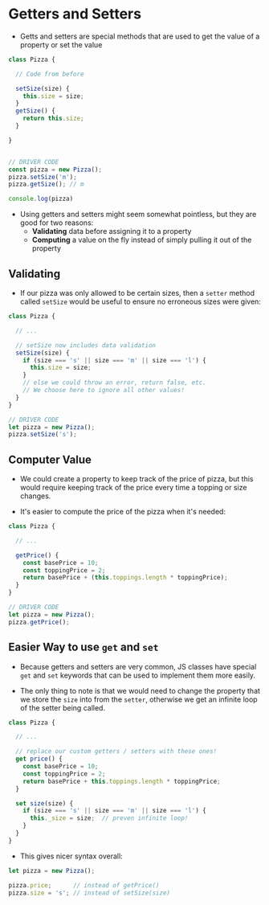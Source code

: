 # Getters and Setters

* Getts and setters are special methods that are used to get the value of a property or set the value

```js
class Pizza {

  // Code from before

  setSize(size) {
    this.size = size;
  }
  getSize() {
    return this.size;
  }

}


// DRIVER CODE
const pizza = new Pizza();
pizza.setSize('m');
pizza.getSize(); // m

console.log(pizza)
```

* Using getters and setters might seem somewhat pointless, but they are good for two reasons:
  * **Validating** data before assigning it to a property
  * **Computing** a value on the fly instead of simply pulling it out of the property

## Validating

* If our pizza was only allowed to be certain sizes, then a `setter` method called `setSize` would be useful to ensure no erroneous sizes were given:

```js
class Pizza {

  // ...

  // setSize now includes data validation
  setSize(size) {
    if (size === 's' || size === 'm' || size === 'l') {
      this.size = size;
    }
    // else we could throw an error, return false, etc.
    // We choose here to ignore all other values!
  }
}

// DRIVER CODE
let pizza = new Pizza();
pizza.setSize('s');
```

## Computer Value

* We could create a property to keep track of the price of pizza, but this would require keeping track of the price every time a topping or size changes.

* It's easier to compute the price of the pizza when it's needed:

```js
class Pizza {

  // ...

  getPrice() {
    const basePrice = 10;
    const toppingPrice = 2;
    return basePrice + (this.toppings.length * toppingPrice);
  }
}

// DRIVER CODE
let pizza = new Pizza();
pizza.getPrice();
```

## Easier Way to use `get` and `set`

* Because getters and setters are very common, JS classes have special `get` and `set` keywords that can be used to implement them more easily.

* The only thing to note is that we would need to change the property that we store the `size` into from the `setter`, otherwise we get an infinite loop of the setter being called.

```js
class Pizza {

  // ...

  // replace our custom getters / setters with these ones!
  get price() {
    const basePrice = 10;
    const toppingPrice = 2;
    return basePrice + this.toppings.length * toppingPrice;
  }

  set size(size) {
    if (size === 's' || size === 'm' || size === 'l') {
      this._size = size;  // preven infinite loop!
    }
  }
}
```

* This gives nicer syntax overall:

```js
let pizza = new Pizza();

pizza.price;      // instead of getPrice()
pizza.size = 's'; // instead of setSize(size)
```